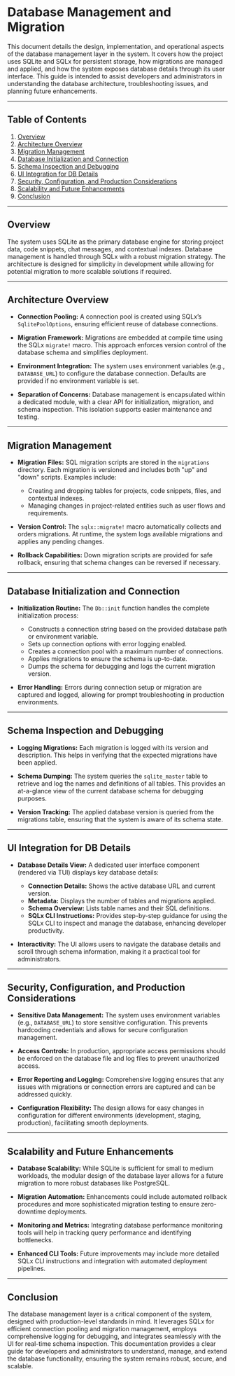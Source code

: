 # Database Management and Migration

This document details the design, implementation, and operational aspects of the database management layer in the system. It covers how the project uses SQLite and SQLx for persistent storage, how migrations are managed and applied, and how the system exposes database details through its user interface. This guide is intended to assist developers and administrators in understanding the database architecture, troubleshooting issues, and planning future enhancements.

---

## Table of Contents

1. [Overview](#overview)
2. [Architecture Overview](#architecture-overview)
3. [Migration Management](#migration-management)
4. [Database Initialization and Connection](#database-initialization-and-connection)
5. [Schema Inspection and Debugging](#schema-inspection-and-debugging)
6. [UI Integration for DB Details](#ui-integration-for-db-details)
7. [Security, Configuration, and Production Considerations](#security-configuration-and-production-considerations)
8. [Scalability and Future Enhancements](#scalability-and-future-enhancements)
9. [Conclusion](#conclusion)

---

## Overview

The system uses SQLite as the primary database engine for storing project data, code snippets, chat messages, and contextual indexes. Database management is handled through SQLx with a robust migration strategy. The architecture is designed for simplicity in development while allowing for potential migration to more scalable solutions if required.

---

## Architecture Overview

- **Connection Pooling:**
  A connection pool is created using SQLx’s `SqlitePoolOptions`, ensuring efficient reuse of database connections.

- **Migration Framework:**
  Migrations are embedded at compile time using the SQLx `migrate!` macro. This approach enforces version control of the database schema and simplifies deployment.

- **Environment Integration:**
  The system uses environment variables (e.g., `DATABASE_URL`) to configure the database connection. Defaults are provided if no environment variable is set.

- **Separation of Concerns:**
  Database management is encapsulated within a dedicated module, with a clear API for initialization, migration, and schema inspection. This isolation supports easier maintenance and testing.

---

## Migration Management

- **Migration Files:**
  SQL migration scripts are stored in the `migrations` directory. Each migration is versioned and includes both "up" and "down" scripts. Examples include:
  - Creating and dropping tables for projects, code snippets, files, and contextual indexes.
  - Managing changes in project-related entities such as user flows and requirements.

- **Version Control:**
  The `sqlx::migrate!` macro automatically collects and orders migrations. At runtime, the system logs available migrations and applies any pending changes.

- **Rollback Capabilities:**
  Down migration scripts are provided for safe rollback, ensuring that schema changes can be reversed if necessary.

---

## Database Initialization and Connection

- **Initialization Routine:**
  The `Db::init` function handles the complete initialization process:
  - Constructs a connection string based on the provided database path or environment variable.
  - Sets up connection options with error logging enabled.
  - Creates a connection pool with a maximum number of connections.
  - Applies migrations to ensure the schema is up-to-date.
  - Dumps the schema for debugging and logs the current migration version.

- **Error Handling:**
  Errors during connection setup or migration are captured and logged, allowing for prompt troubleshooting in production environments.

---

## Schema Inspection and Debugging

- **Logging Migrations:**
  Each migration is logged with its version and description. This helps in verifying that the expected migrations have been applied.

- **Schema Dumping:**
  The system queries the `sqlite_master` table to retrieve and log the names and definitions of all tables. This provides an at-a-glance view of the current database schema for debugging purposes.

- **Version Tracking:**
  The applied database version is queried from the migrations table, ensuring that the system is aware of its schema state.

---

## UI Integration for DB Details

- **Database Details View:**
  A dedicated user interface component (rendered via TUI) displays key database details:
  - **Connection Details:** Shows the active database URL and current version.
  - **Metadata:** Displays the number of tables and migrations applied.
  - **Schema Overview:** Lists table names and their SQL definitions.
  - **SQLx CLI Instructions:** Provides step-by-step guidance for using the SQLx CLI to inspect and manage the database, enhancing developer productivity.

- **Interactivity:**
  The UI allows users to navigate the database details and scroll through schema information, making it a practical tool for administrators.

---

## Security, Configuration, and Production Considerations

- **Sensitive Data Management:**
  The system uses environment variables (e.g., `DATABASE_URL`) to store sensitive configuration. This prevents hardcoding credentials and allows for secure configuration management.

- **Access Controls:**
  In production, appropriate access permissions should be enforced on the database file and log files to prevent unauthorized access.

- **Error Reporting and Logging:**
  Comprehensive logging ensures that any issues with migrations or connection errors are captured and can be addressed quickly.

- **Configuration Flexibility:**
  The design allows for easy changes in configuration for different environments (development, staging, production), facilitating smooth deployments.

---

## Scalability and Future Enhancements

- **Database Scalability:**
  While SQLite is sufficient for small to medium workloads, the modular design of the database layer allows for a future migration to more robust databases like PostgreSQL.

- **Migration Automation:**
  Enhancements could include automated rollback procedures and more sophisticated migration testing to ensure zero-downtime deployments.

- **Monitoring and Metrics:**
  Integrating database performance monitoring tools will help in tracking query performance and identifying bottlenecks.

- **Enhanced CLI Tools:**
  Future improvements may include more detailed SQLx CLI instructions and integration with automated deployment pipelines.

---

## Conclusion

The database management layer is a critical component of the system, designed with production-level standards in mind. It leverages SQLx for efficient connection pooling and migration management, employs comprehensive logging for debugging, and integrates seamlessly with the UI for real-time schema inspection. This documentation provides a clear guide for developers and administrators to understand, manage, and extend the database functionality, ensuring the system remains robust, secure, and scalable.
